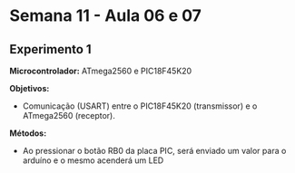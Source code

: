 # Semana 11 - Aula 06 e 07
## Experimento 1

**Microcontrolador:** ATmega2560 e PIC18F45K20

**Objetivos:**
- Comunicação (USART) entre o PIC18F45K20 (transmissor) e o ATmega2560 (receptor).

**Métodos:**
- Ao pressionar o botão RB0 da placa PIC, será enviado um valor para o arduíno e o mesmo acenderá um LED
